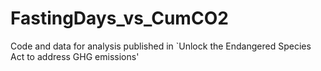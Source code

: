 # FastingDays_vs_CumCO2
Code and data for analysis published in `Unlock the Endangered Species Act to address GHG emissions'
